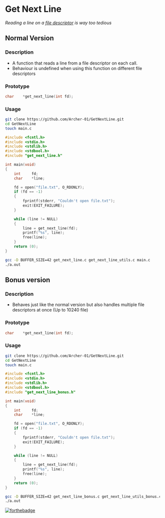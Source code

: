 # Get Next Line

*Reading a line on a <a href="https://en.wikipedia.org/wiki/File_descriptor" target="_blank">file descriptor</a> is way too tedious*

## Normal Version

### Description
* A function that reads a line from a file descriptor on each call.
* Behaviour is undefined when using this function on different file descriptors

### Prototype

```h
char	*get_next_line(int fd);
```

### Usage

```sh
git clone https://github.com/Archer-01/GetNextLine.git
cd GetNextLine
touch main.c
```
```c
#include <fcntl.h>
#include <stdio.h>
#include <stdlib.h>
#include <stdbool.h>
#include "get_next_line.h"

int	main(void)
{
	int		fd;
	char	*line;

	fd = open("file.txt", O_RDONLY);
	if (fd == -1)
	{
		fprintf(stderr, "Couldn't open file.txt");
		exit(EXIT_FAILURE);
	}

	while (line != NULL)
	{
		line = get_next_line(fd);
		printf("%s", line);
		free(line);
	}
	return (0);
}
```
```sh
gcc -D BUFFER_SIZE=42 get_next_line.c get_next_line_utils.c main.c
./a.out
```

## Bonus version

### Description

* Behaves just like the normal version but also handles multiple file descriptors at once (Up to 10240 file)

### Prototype

```h
char	*get_next_line(int fd);
```

### Usage

```sh
git clone https://github.com/Archer-01/GetNextLine.git
cd GetNextLine
touch main.c
```
```c
#include <fcntl.h>
#include <stdio.h>
#include <stdlib.h>
#include <stdbool.h>
#include "get_next_line_bonus.h"

int	main(void)
{
	int		fd;
	char	*line;

	fd = open("file.txt", O_RDONLY);
	if (fd == -1)
	{
		fprintf(stderr, "Couldn't open file.txt");
		exit(EXIT_FAILURE);
	}

	while (line != NULL)
	{
		line = get_next_line(fd);
		printf("%s", line);
		free(line);
	}
	return (0);
}
```
```sh
gcc -D BUFFER_SIZE=42 get_next_line_bonus.c get_next_line_utils_bonus.c main.c
./a.out
```

[![forthebadge](https://forthebadge.com/images/badges/made-with-c.svg)](https://forthebadge.com)